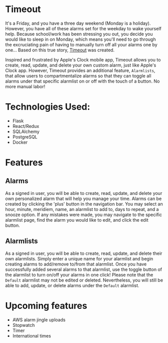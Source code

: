 # Timeout
It's a Friday, and you have a three day weekend (Monday is a holiday). However, you have all of these alarms set for the weekday to wake yourself help. Because school/work has been stressing you out, you decide you would like to sleep in on Monday, which means you'll need to go through the excruciating pain of having to manually turn off all your alarms one by one... Based on this true story, [Timeout](https://app-timeout.herokuapp.com/) was created.

Inspired and frustrated by Apple's Clock mobile app, Timeout allows you to create, read, update, and delete your own custom alarm, just like Apple's Clock app. However, Timeout provides an additional feature, `Alarmlists`, that allow users to compartmentalize alarms so that they can toggle all alarms under that specific alarmlist on or off with the touch of a button. No more manual labor!

# Technologies Used:
* Flask
* React/Redux
* SQLAlchemy
* PostgreSQL
* Docker

# Features
## Alarms
As a signed in user, you will be able to create, read, update, and delete your own personalized alarm that will help you manage your time. Alarms can be created by clicking the 'plus' button in the navigation bar. You may select an hour, minute, meridiem, name, an alarmlist to add to, days to repeat, and a snooze option. If any mistakes were made, you may navigate to the specific alarmlist page, find the alarm you would like to edit, and click the edit button.

## Alarmlists
As a signed in user, you will be able to create, read, update, and delete their own alarmlists. Simply enter a unique name for your alarmlist and begin creating alarms to add/remove to/from that alarmlist. Once you have successfully added several alarms to that alarmlist, use the toggle button of the alarmlist to turn on/off your alarms in one click! Please note that the `Default` alarmlist may not be edited or deleted. Nevertheless, you will still be able to add, update, or delete alarms under the `Default` alarmlist.

# Upcoming features
* AWS alarm jingle uploads
* Stopwatch
* Timer
* International times
